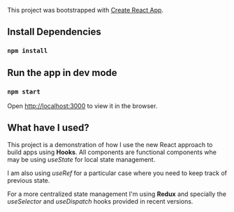 This project was bootstrapped with [Create React App](https://github.com/facebook/create-react-app).

## Install Dependencies

### `npm install`

## Run the app in dev mode

### `npm start`

Open [http://localhost:3000](http://localhost:3000) to view it in the browser.

## What have I used?

This project is a demonstration of how I use the new React approach to build apps using **Hooks**. All components are functional components whe may be using *useState* for local state management. 

I am also using *useRef*  for a particular case where you need to keep track of previous state.

For a more centralized state management I'm using **Redux** and specially the *useSelector* and *useDispatch* hooks provided in recent versions. 
